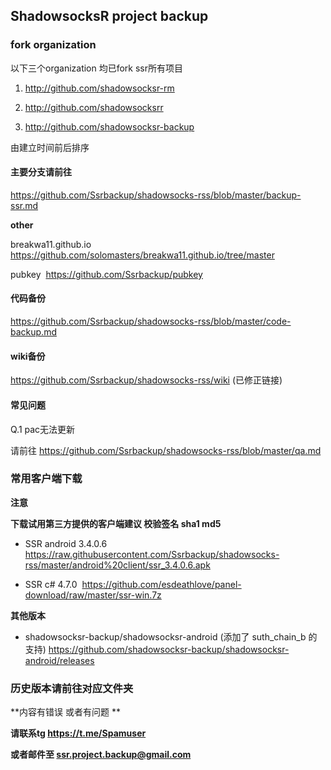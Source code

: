 ## ShadowsocksR project backup

### fork organization

以下三个organization 均已fork ssr所有项目

1. http://github.com/shadowsocksr-rm

2. http://github.com/shadowsocksrr

3. http://github.com/shadowsocksr-backup

由建立时间前后排序

#### 主要分支请前往

https://github.com/Ssrbackup/shadowsocks-rss/blob/master/backup-ssr.md

**other**

breakwa11.github.io https://github.com/solomasters/breakwa11.github.io/tree/master

pubkey  https://github.com/Ssrbackup/pubkey

#### 代码备份

https://github.com/Ssrbackup/shadowsocks-rss/blob/master/code-backup.md

#### wiki备份

https://github.com/Ssrbackup/shadowsocks-rss/wiki  (已修正链接)

#### 常见问题

Q.1 pac无法更新

请前往 https://github.com/Ssrbackup/shadowsocks-rss/blob/master/qa.md

### 常用客户端下载

**注意**

**下载试用第三方提供的客户端建议 校验签名 sha1 md5**

* SSR android 3.4.0.6  https://raw.githubusercontent.com/Ssrbackup/shadowsocks-rss/master/android%20client/ssr_3.4.0.6.apk

* SSR c# 4.7.0  https://github.com/esdeathlove/panel-download/raw/master/ssr-win.7z

**其他版本**

-  shadowsocksr-backup/shadowsocksr-android (添加了 suth_chain_b 的支持)
    https://github.com/shadowsocksr-backup/shadowsocksr-android/releases

### 历史版本请前往对应文件夹

**内容有错误 或者有问题 **

**请联系tg https://t.me/Spamuser**

**或者邮件至 ssr.project.backup@gmail.com**
